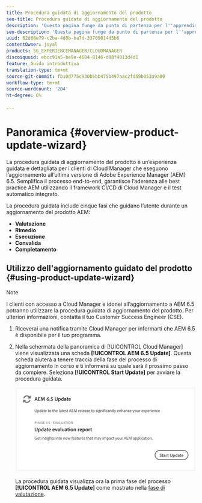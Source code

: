 ```yaml
---
title: Procedura guidata di aggiornamento del prodotto
seo-title: Procedura guidata di aggiornamento del prodotto
description: 'Questa pagina funge da punto di partenza per l''apprendimento della procedura guidata di aggiornamento del prodotto. '
seo-description: 'Questa pagina funge da punto di partenza per l''apprendimento della procedura guidata di aggiornamento del prodotto. '
uuid: 62d68e79-c2ba-4d8b-ba7d-33709014d5b6
contentOwner: jsyal
products: SG_EXPERIENCEMANAGER/CLOUDMANAGER
discoiquuid: ebcc91a5-be9e-4684-8146-d88f4013d4d1
feature: Guida introduttiva
translation-type: tm+mt
source-git-commit: fb10d775c930b5bb475b497aac2fd59b053a9a00
workflow-type: tm+mt
source-wordcount: '204'
ht-degree: 6%

---
```



# Panoramica {#overview-product-update-wizard}

La procedura guidata di aggiornamento del prodotto è un’esperienza guidata e dettagliata per i clienti di Cloud Manager che eseguono l’aggiornamento all’ultima versione di Adobe Experience Manager (AEM) 6.5. Semplifica il processo end-to-end, garantisce l’aderenza alle best practice AEM utilizzando il framework CI/CD di Cloud Manager e il test automatico integrato.

La procedura guidata include cinque fasi che guidano l’utente durante un aggiornamento del prodotto AEM:

* **Valutazione**
* **Rimedio**
* **Esecuzione**
* **Convalida**
* **Completamento**


## Utilizzo dell&#39;aggiornamento guidato del prodotto {#using-product-update-wizard}

>[!NOTE]
>
>I clienti con accesso a Cloud Manager e idonei all’aggiornamento a AEM 6.5 potranno utilizzare la procedura guidata di aggiornamento del prodotto. Per ulteriori informazioni, contatta il tuo Customer Success Engineer (CSE).

1. Riceverai una notifica tramite Cloud Manager per informarti che AEM 6.5 è disponibile per il tuo programma.

1. Nella schermata della panoramica di [!UICONTROL Cloud Manager] viene visualizzata una scheda **[!UICONTROL AEM 6.5 Update]**. Questa scheda aiuterà a tenere traccia della fase del processo di aggiornamento in corso e ti informerà su quale sarà il prossimo passo da compiere. Seleziona **[!UICONTROL Start Update]** per avviare la procedura guidata.

   ![](assets/Start-Update.png)

   La procedura guidata visualizza ora la prima fase del processo **[!UICONTROL AEM 6.5 Update]** come mostrato nella [fase di valutazione](evaluation.md).
